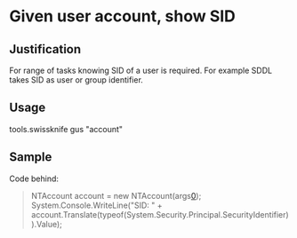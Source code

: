 # Given user account, show SID #
## Justification ##
For range of tasks knowing SID of a user is required. For example SDDL takes SID as user or group identifier.

## Usage ##
tools.swissknife gus "account"

## Sample ##


Code behind:
> NTAccount account = new NTAccount(args[0](0.md));             System.Console.WriteLine("SID: " + account.Translate(typeof(System.Security.Principal.SecurityIdentifier)).Value);